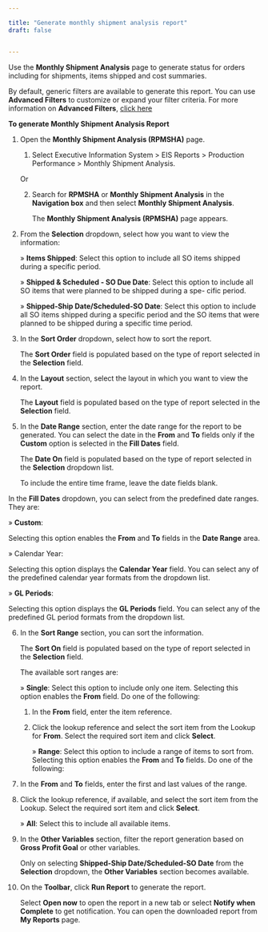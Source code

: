 ```yaml
---

title: "Generate monthly shipment analysis report"
draft: false


---
```


Use the **Monthly Shipment Analysis** page to generate status for orders including for shipments, items shipped and cost summaries.

By default, generic filters are available to generate this report. You can use **Advanced Filters** to customize or expand your filter criteria. For more information on **Advanced Filters**, [click here]()

**To generate Monthly Shipment Analysis Report**

1.  Open the **Monthly Shipment Analysis (RPMSHA)** page.

    1.  Select Executive Information System \> EIS Reports \> Production Performance \> Monthly Shipment Analysis.

    Or

    2.  Search for **RPMSHA** or **Monthly Shipment Analysis** in the **Navigation box** and then select **Monthly Shipment Analysis**.

        The **Monthly Shipment Analysis (RPMSHA)** page appears.

2.  From the **Selection** dropdown, select how you want to view the information:

    » **Items Shipped**: Select this option to include all SO items shipped during a specific period.

    » **Shipped & Scheduled - SO Due Date**: Select this option to include all SO items that were planned to be shipped during a spe- cific period.

    » **Shipped-Ship Date/Scheduled-SO Date**: Select this option to include all SO items shipped during a specific period and the SO items that were planned to be shipped during a specific time period.

3.  In the **Sort Order** dropdown, select how to sort the report.

    The **Sort Order** field is populated based on the type of report selected in the **Selection** field.

4.  In the **Layout** section, select the layout in which you want to view the report.

    The **Layout** field is populated based on the type of report selected in the **Selection** field.

5.  In the **Date Range** section, enter the date range for the report to be generated. You can select the date in the **From** and **To** fields only if the **Custom** option is selected in the **Fill Dates** field.

    The **Date On** field is populated based on the type of report selected in the **Selection** dropdown list.

    To include the entire time frame, leave the date fields blank.

In the **Fill Dates** dropdown, you can select from the predefined date ranges. They are:

» **Custom**:

Selecting this option enables the **From** and **To** fields in the **Date Range** area.

» Calendar Year:

Selecting this option displays the **Calendar Year** field. You can select any of the predefined calendar year formats from the dropdown list.

» **GL Periods**:

Selecting this option displays the **GL Periods** field. You can select any of the predefined GL period formats from the dropdown list.

6.  In the **Sort Range** section, you can sort the information.

    The **Sort On** field is populated based on the type of report selected in the **Selection** field.

    The available sort ranges are:

    » **Single**: Select this option to include only one item. Selecting this option enables the **From** field. Do one of the following:

    1.  In the **From** field, enter the item reference.
    2.  Click the lookup reference and select the sort item from the Lookup for **From**. Select the required sort item and click **Select**.

        » **Range**: Select this option to include a range of items to sort from. Selecting this option enables the **From** and **To** fields. Do one of the following:

7.  In the **From** and **To** fields, enter the first and last values of the range.

8.  Click the lookup reference, if available, and select the sort item from the Lookup. Select the required sort item and click **Select**.

    » **All**: Select this to include all available items.

8.  In the **Other Variables** section, filter the report generation based on **Gross Profit Goal** or other variables.

    Only on selecting **Shipped-Ship Date/Scheduled-SO Date** from the **Selection** dropdown, the **Other Variables** section becomes available.

9.  On the **Toolbar**, click **Run Report** to generate the report.

    Select **Open now** to open the report in a new tab or select **Notify when Complete** to get notification. You can open the downloaded report from **My Reports** page.
